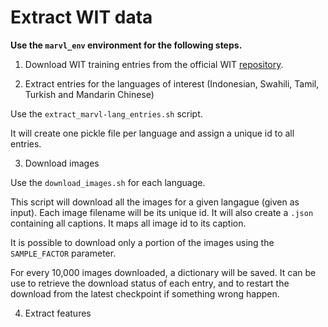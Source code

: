 # Extract WIT data

**Use the `marvl_env` environment for the following steps.**

1. Download WIT training entries from the official WIT [repository](https://github.com/google-research-datasets/wit/blob/main/DATA.md).

2. Extract entries for the languages of interest (Indonesian, Swahili, Tamil, Turkish and Mandarin Chinese)

Use the `extract_marvl-lang_entries.sh` script.

It will create one pickle file per language and assign a unique id to all entries.

3. Download images

Use the `download_images.sh` for each language.

This script will download all the images for a given langague (given as input). Each image filename will be its unique id.
It will also create a `.json` containing all captions. It maps all image id to its caption.

It is possible to download only a portion of the images using the `SAMPLE_FACTOR` parameter.

For every 10,000 images downloaded, a dictionary will be saved. It can be use to retrieve the download status of each entry, and to restart the download from the latest checkpoint if something wrong happen.

4. Extract features





